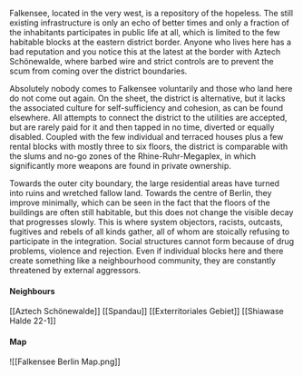 Falkensee, located in the very west, is a repository of the hopeless. The still existing infrastructure is only an echo of better times and only a fraction of the inhabitants participates in public life at all, which is limited to the few habitable blocks at the eastern district border. Anyone who lives here has a bad reputation and you notice this at the latest at the border with Aztech Schönewalde, where barbed wire and strict controls are to prevent the scum from coming over the district boundaries.

Absolutely nobody comes to Falkensee voluntarily and those who land here do not come out again. On the sheet, the district is alternative, but it lacks the associated culture for self-sufficiency and cohesion, as can be found elsewhere. All attempts to connect the district to the utilities are accepted, but are rarely paid for it and then tapped in no time, diverted or equally disabled. Coupled with the few individual and terraced houses plus a few rental blocks with mostly three to six floors, the district is comparable with the slums and no-go zones of the Rhine-Ruhr-Megaplex, in which significantly more weapons are found in private ownership.

Towards the outer city boundary, the large residential areas have turned into ruins and wretched fallow land. Towards the centre of Berlin, they improve minimally, which can be seen in the fact that the floors of the buildings are often still habitable, but this does not change the visible decay that progresses slowly. This is where system objectors, racists, outcasts, fugitives and rebels of all kinds gather, all of whom are stoically refusing to participate in the integration. Social structures cannot form because of drug problems, violence and rejection. Even if individual blocks here and there create something like a neighbourhood community, they are constantly threatened by external aggressors.
#### Neighbours
[[Aztech Schönewalde]]
[[Spandau]]
[[Exterritoriales Gebiet]]
[[Shiawase Halde 22-1]]
#### Map
![[Falkensee Berlin Map.png]]